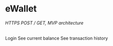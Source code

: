 # eWallet

###### HTTPS POST / GET, MVP architecture
Login 
See current balance 
See transaction history



